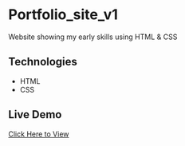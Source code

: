 # Portfolio_site_v1

Website showing my early skills using HTML & CSS

## Technologies

- HTML
- CSS

## Live Demo

[Click Here to View](https://clue355.github.io/portfolio_v1/)
